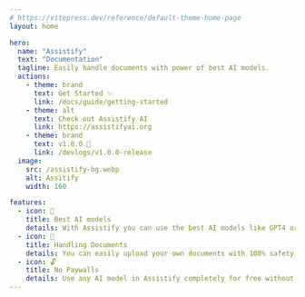 ```yaml
---
# https://vitepress.dev/reference/default-theme-home-page
layout: home

hero:
  name: "Assistify"
  text: "Documentation"
  tagline: Easily handle documents with power of best AI models.
  actions:
    - theme: brand
      text: Get Started ✨
      link: /docs/guide/getting-started
    - theme: alt
      text: Check out Assistify AI
      link: https://assistifyai.org
    - theme: brand
      text: v1.0.0 🚀
      link: /devlogs/v1.0.0-release
  image:
    src: /assistify-bg.webp
    alt: Assitify
    width: 160

features:
  - icon: 🚀
    title: Best AI models
    details: With Assistify you can use the best AI models like GPT4 or COHERE for free.
  - icon: 📁
    title: Handling Documents
    details: You can easily upload your own documents with 100% safety and use them as reference for AI. 
  - icon: 🔓
    title: No Paywalls 
    details: Use any AI model in Assistify completely for free without any efforts.
---
```



<style>
:root {
  --vp-home-hero-name-color: transparent;
  --vp-home-hero-name-background: -webkit-linear-gradient(120deg, #bd34fe 30%, #41d1ff);

  --vp-home-hero-image-background-image: linear-gradient(-45deg, #bd34fe 50%, #47caff 50%);
  --vp-home-hero-image-filter: blur(44px);
}


@media (min-width: 640px) {
  :root {
    --vp-home-hero-image-filter: blur(56px);
  }
}

@media (min-width: 960px) {
  :root {
    --vp-home-hero-image-filter: blur(68px);
  }
}
</style>
